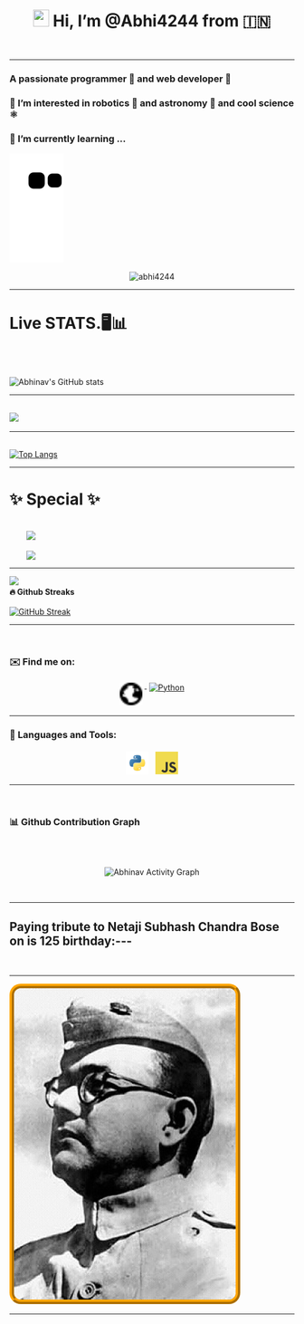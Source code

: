 <h1 align="center"> <img src="https://media.giphy.com/media/hvRJCLFzcasrR4ia7z/giphy.gif"width="28"height="30" > Hi, I’m @Abhi4244 from 🇮🇳 </h1><br><hr>
<h3>A passionate programmer 🌟 and web developer 💠</h3>
<h3> 👀 I’m interested in robotics 🤖 and astronomy 🌌 and cool science ⚛</h3>
<h3> 🌱 I’m currently learning ...</h3>

<img src="https://github.com/Abhi4244/Abhi4244/blob/output/github-contribution-grid-snake.svg" alt="snake" style="color:black;background-color:black;">
<p align="center"> <img src="https://komarev.com/ghpvc/?username=abhi4244&label=Profile%20views&color=00ff00&style=plastic " alt="abhi4244" height="35px" width="150px"  /> </p>
<hr>
<h1>Live STATS.🖥️📊</h1><br>
<br>

![Abhinav's GitHub stats](https://github-readme-stats.vercel.app/api?username=abhi4244&theme=cobalt&show_icons=true&hide_border=true&include_all_commits=true&count_private=true)<br><hr><br>
![](https://github-profile-summary-cards.vercel.app/api/cards/profile-details?username=abhi4244&theme=vue)<br><hr><br>
[![Top Langs](https://github-readme-stats.vercel.app/api/top-langs/?username=abhi4244&theme=cobalt&hide_border=true&layout=compact)](https://github.com/abhi4244/github-readme-stats)
<br><hr>
<h1>✨ Special ✨</h1><br>
<a href="https://github.com/abhi4244/210966" style="margin:30px;display:inline;">
  <img align="center" src="https://github-readme-stats.vercel.app/api/pin/?username=abhi4244&repo=210966&theme=radical&hide_border=true&show_owner=true" />
  </a><br><br>
<a href="https://github.com/abhi4244/PWA" style="margin:30px;display:inline;">
  <img align="center" src="https://github-readme-stats.vercel.app/api/pin/?username=abhi4244&repo=PWA&theme=radical&hide_border=true&show_owner=true" />
</a><br><hr>

![](https://github-profile-summary-cards.vercel.app/api/cards/profile-details?username=abhi4244&theme=dark)<br>
<b>🔥 Github Streaks</b><br><br>
[![GitHub Streak](https://github-readme-streak-stats.herokuapp.com/?user=abhi4244&theme=dark)](https://git.io/streak-stats)<br>
<hr><br>
<h3> ✉️ Find me on:</h3>
<p align="center">
  <a href="https://abhi4244.github.io/" target="_blank" rel="noopener noreferrer"> 
    <img src="https://raw.githubusercontent.com/iconic/open-iconic/master/svg/globe.svg" alt="Python" height="40" style="vertical-align:top; margin:4px;color:green;"> </a>  <a href="mailto:ahluwaliaabhi4400@gmail.com"> 
  <img src="https://cdn.jsdelivr.net/npm/simple-icons@v3/icons/gmail.svg" alt="Python" height="40" style="vertical-align:top; margin:4px"></a> </p>
  <hr>
<h3>🧰 Languages and Tools: </h3>
<p align="center">
  <img src="https://raw.githubusercontent.com/github/explore/80688e429a7d4ef2fca1e82350fe8e3517d3494d/topics/python/python.png" alt="Python" height="40" style="vertical-align:top; margin:4px">
  <img src="https://raw.githubusercontent.com/github/explore/80688e429a7d4ef2fca1e82350fe8e3517d3494d/topics/javascript/javascript.png" alt="Javascript" height="40" style="vertical-align:top; margin:4px">
 </p>
<Hr><br>
<b><h3>📊 Github Contribution Graph</b></h3><br><br>
<p align="center"<a href="#"><img alt="Abhinav Activity Graph" src="https://activity-graph.herokuapp.com/graph?username=abhi4244&bg_color=grey&color=e05397&line=e05397&point=FFFFFF&hide_border=false&" /></a></p>
<br><hr>

<h2>Paying tribute to Netaji Subhash Chandra Bose on is 125 birthday:---</h2>
<br><hr>
<img src="Army.jpg" style="border-radius:20px; border:8px ridge orange;">
<br><hr>

<!---
Abhi4244/Abhi4244 is a ✨ special ✨ repository because its `README.md` (this file) appears on your GitHub profile.
You can click the Preview link to take a look at your changes.
--->
